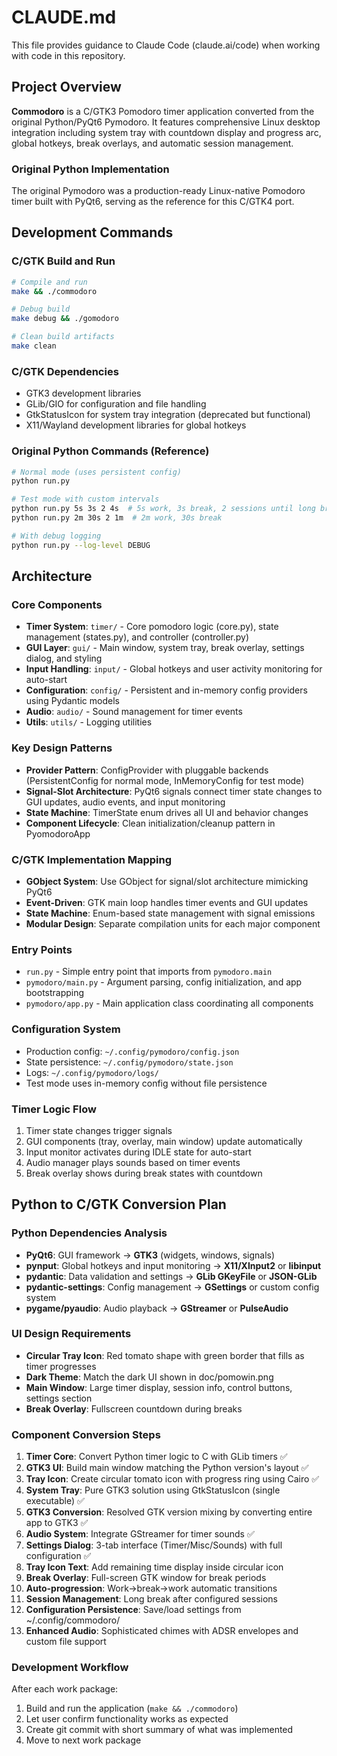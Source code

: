 # CLAUDE.md

This file provides guidance to Claude Code (claude.ai/code) when working with code in this repository.

## Project Overview

**Commodoro** is a C/GTK3 Pomodoro timer application converted from the original Python/PyQt6 Pymodoro. It features comprehensive Linux desktop integration including system tray with countdown display and progress arc, global hotkeys, break overlays, and automatic session management.

### Original Python Implementation
The original Pymodoro was a production-ready Linux-native Pomodoro timer built with PyQt6, serving as the reference for this C/GTK4 port.

## Development Commands

### C/GTK Build and Run
```bash
# Compile and run
make && ./commodoro

# Debug build
make debug && ./gomodoro

# Clean build artifacts
make clean
```

### C/GTK Dependencies
- GTK3 development libraries
- GLib/GIO for configuration and file handling  
- GtkStatusIcon for system tray integration (deprecated but functional)
- X11/Wayland development libraries for global hotkeys

### Original Python Commands (Reference)
```bash
# Normal mode (uses persistent config)
python run.py

# Test mode with custom intervals
python run.py 5s 3s 2 4s  # 5s work, 3s break, 2 sessions until long break, 4s long break
python run.py 2m 30s 2 1m  # 2m work, 30s break

# With debug logging
python run.py --log-level DEBUG
```

## Architecture

### Core Components
- **Timer System**: `timer/` - Core pomodoro logic (core.py), state management (states.py), and controller (controller.py)
- **GUI Layer**: `gui/` - Main window, system tray, break overlay, settings dialog, and styling
- **Input Handling**: `input/` - Global hotkeys and user activity monitoring for auto-start
- **Configuration**: `config/` - Persistent and in-memory config providers using Pydantic models
- **Audio**: `audio/` - Sound management for timer events
- **Utils**: `utils/` - Logging utilities

### Key Design Patterns
- **Provider Pattern**: ConfigProvider with pluggable backends (PersistentConfig for normal mode, InMemoryConfig for test mode)
- **Signal-Slot Architecture**: PyQt6 signals connect timer state changes to GUI updates, audio events, and input monitoring
- **State Machine**: TimerState enum drives all UI and behavior changes
- **Component Lifecycle**: Clean initialization/cleanup pattern in PyomodoroApp

### C/GTK Implementation Mapping
- **GObject System**: Use GObject for signal/slot architecture mimicking PyQt6
- **Event-Driven**: GTK main loop handles timer events and GUI updates
- **State Machine**: Enum-based state management with signal emissions
- **Modular Design**: Separate compilation units for each major component

### Entry Points
- `run.py` - Simple entry point that imports from `pymodoro.main`
- `pymodoro/main.py` - Argument parsing, config initialization, and app bootstrapping
- `pymodoro/app.py` - Main application class coordinating all components

### Configuration System
- Production config: `~/.config/pymodoro/config.json`
- State persistence: `~/.config/pymodoro/state.json`
- Logs: `~/.config/pymodoro/logs/`
- Test mode uses in-memory config without file persistence

### Timer Logic Flow
1. Timer state changes trigger signals
2. GUI components (tray, overlay, main window) update automatically
3. Input monitor activates during IDLE state for auto-start
4. Audio manager plays sounds based on timer events
5. Break overlay shows during break states with countdown

## Python to C/GTK Conversion Plan

### Python Dependencies Analysis
- **PyQt6**: GUI framework → **GTK3** (widgets, windows, signals)
- **pynput**: Global hotkeys and input monitoring → **X11/XInput2** or **libinput**
- **pydantic**: Data validation and settings → **GLib GKeyFile** or **JSON-GLib**
- **pydantic-settings**: Config management → **GSettings** or custom config system
- **pygame/pyaudio**: Audio playback → **GStreamer** or **PulseAudio**

### UI Design Requirements
- **Circular Tray Icon**: Red tomato shape with green border that fills as timer progresses
- **Dark Theme**: Match the dark UI shown in doc/pomowin.png
- **Main Window**: Large timer display, session info, control buttons, settings section
- **Break Overlay**: Fullscreen countdown during breaks

### Component Conversion Steps
1. **Timer Core**: Convert Python timer logic to C with GLib timers ✅
2. **GTK3 UI**: Build main window matching the Python version's layout ✅
3. **Tray Icon**: Create circular tomato icon with progress ring using Cairo ✅
4. **System Tray**: Pure GTK3 solution using GtkStatusIcon (single executable) ✅
5. **GTK3 Conversion**: Resolved GTK version mixing by converting entire app to GTK3 ✅
6. **Audio System**: Integrate GStreamer for timer sounds ✅
7. **Settings Dialog**: 3-tab interface (Timer/Misc/Sounds) with full configuration ✅
8. **Tray Icon Text**: Add remaining time display inside circular icon
9. **Break Overlay**: Full-screen GTK window for break periods  
10. **Auto-progression**: Work→break→work automatic transitions
11. **Session Management**: Long break after configured sessions
12. **Configuration Persistence**: Save/load settings from ~/.config/commodoro/
13. **Enhanced Audio**: Sophisticated chimes with ADSR envelopes and custom file support

### Development Workflow
After each work package:
1. Build and run the application (`make && ./commodoro`)
2. Let user confirm functionality works as expected
3. Create git commit with short summary of what was implemented
4. Move to next work package